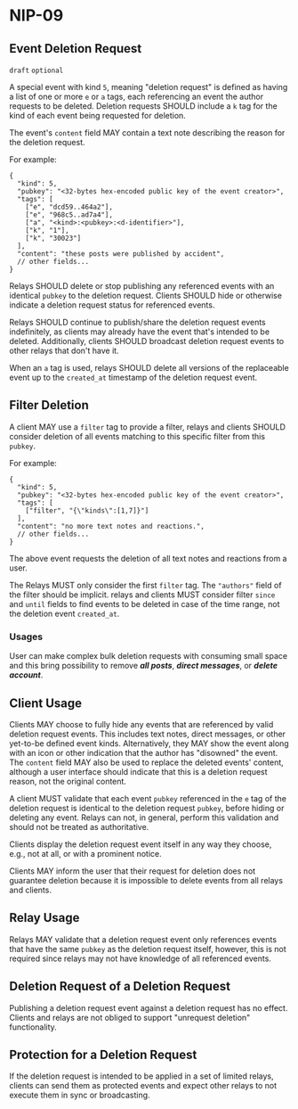 NIP-09
======

Event Deletion Request
----------------------

`draft` `optional`

A special event with kind `5`, meaning "deletion request" is defined as having a list of one or more `e` or `a` tags, each referencing an event the author requests to be deleted. Deletion requests SHOULD include a `k` tag for the kind of each event being requested for deletion.

The event's `content` field MAY contain a text note describing the reason for the deletion request.

For example:

```jsonc
{
  "kind": 5,
  "pubkey": "<32-bytes hex-encoded public key of the event creator>",
  "tags": [
    ["e", "dcd59..464a2"],
    ["e", "968c5..ad7a4"],
    ["a", "<kind>:<pubkey>:<d-identifier>"],
    ["k", "1"],
    ["k", "30023"]
  ],
  "content": "these posts were published by accident",
  // other fields...
}
```

Relays SHOULD delete or stop publishing any referenced events with an identical `pubkey` to the deletion request.  Clients SHOULD hide or otherwise indicate a deletion request status for referenced events.

Relays SHOULD continue to publish/share the deletion request events indefinitely, as clients may already have the event that's intended to be deleted. Additionally, clients SHOULD broadcast deletion request events to other relays that don't have it.

When an `a` tag is used, relays SHOULD delete all versions of the replaceable event up to the `created_at` timestamp of the deletion request event.

## Filter Deletion

A client MAY use a `filter` tag to provide a filter, relays and clients SHOULD consider deletion of all events matching to this specific filter from this `pubkey`.

For example:

```jsonc
{
  "kind": 5,
  "pubkey": "<32-bytes hex-encoded public key of the event creator>",
  "tags": [
    ["filter", "{\"kinds\":[1,7]}"]
  ],
  "content": "no more text notes and reactions.",
  // other fields...
}
```

The above event requests the deletion of all text notes and reactions from a user.

The Relays MUST only consider the first `filter` tag. The `"authors"` field of the filter should be implicit. relays and clients MUST consider filter `since` and `until` fields to find events to be deleted in case of the time range, not the deletion event `created_at`.

### Usages

User can make complex bulk deletion requests with consuming small space and this bring possibility to remove ***all posts***, ***direct messages***, or ***delete account***.

## Client Usage

Clients MAY choose to fully hide any events that are referenced by valid deletion request events.  This includes text notes, direct messages, or other yet-to-be defined event kinds.  Alternatively, they MAY show the event along with an icon or other indication that the author has "disowned" the event.  The `content` field MAY also be used to replace the deleted events' content, although a user interface should indicate that this is a deletion request reason, not the original content.

A client MUST validate that each event `pubkey` referenced in the `e` tag of the deletion request is identical to the deletion request `pubkey`, before hiding or deleting any event.  Relays can not, in general, perform this validation and should not be treated as authoritative.

Clients display the deletion request event itself in any way they choose, e.g., not at all, or with a prominent notice.

Clients MAY inform the user that their request for deletion does not guarantee deletion because it is impossible to delete events from all relays and clients.

## Relay Usage

Relays MAY validate that a deletion request event only references events that have the same `pubkey` as the deletion request itself, however, this is not required since relays may not have knowledge of all referenced events.

## Deletion Request of a Deletion Request

Publishing a deletion request event against a deletion request has no effect.  Clients and relays are not obliged to support "unrequest deletion" functionality.

## Protection for a Deletion Request

If the deletion request is intended to be applied in a set of limited relays, clients can send them as protected events and expect other relays to not execute them in sync or broadcasting.

